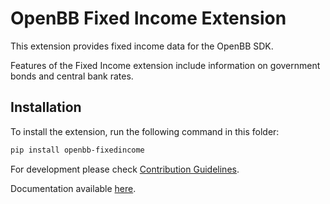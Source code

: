 # OpenBB Fixed Income Extension

This extension provides fixed income data for the OpenBB SDK.

Features of the Fixed Income extension include information on government bonds and central bank rates.

## Installation

To install the extension, run the following command in this folder:

```bash
pip install openbb-fixedincome
```

For development please check [Contribution Guidelines](https://github.com/OpenBB-finance/OpenBBTerminal/blob/feature/openbb-sdk-v4/openbb_sdk/CONTRIBUTING.md).

Documentation available [here](https://docs.openbb.co/sdk).
